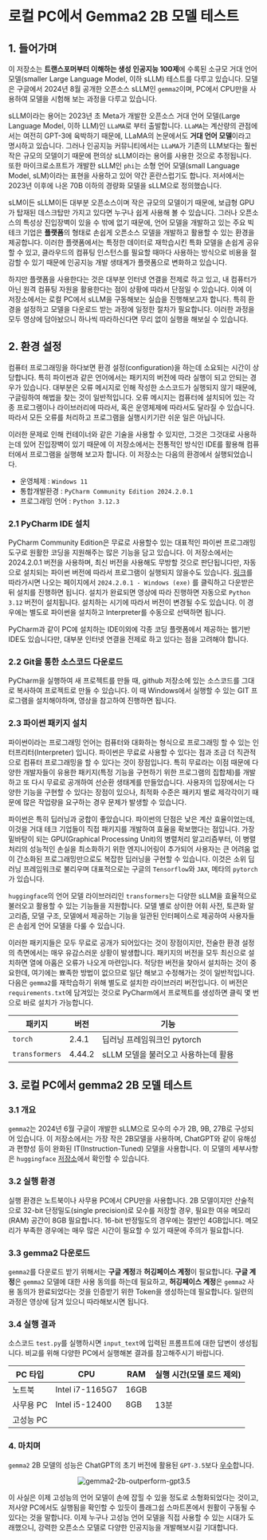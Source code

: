 # 로컬 PC에서 Gemma2 2B 모델 테스트

## 1. 들어가며
이 저장소는 **트랜스포머부터 이해하는 생성 인공지능 100제**에 수록된 소규모 거대 언어 모델(smaller Large Language Model, 이하 sLLM) 테스트를 다루고 있습니다. 모델은 구글에서 2024년 8월 공개한 오픈소스 sLLM인 `gemma2`이며, PC에서 CPU만을 사용하여 모델을 시험해 보는 과정을 다루고 있습니다.

sLLM이라는 용어는 2023년 초 Meta가 개발한 오픈소스 거대 언어 모델(Large Language Model, 이하 LLM)인 `LLaMA`로 부터 출발합니다. `LLaMA`는 계산량의 관점에서는 여전히 GPT-3에 육박하기 때문에, LLaMA의 논문에서도 **거대 언어 모델**이라고 명시하고 있습니다. 그러나 인공지능 커뮤니티에서는 `LLaMA`가 기존의 LLM보다는 훨씬 작은 규모의 모델이기 때문에 편의상 sLLM이라는 용어를 사용한 것으로 추정됩니다. 또한 마이크로소프트가 개발한 sLLM인 `phi`는 소형 언어 모델(small Language Model, sLM)이라는 표현을 사용하고 있어 약간 혼란스럽기도 합니다. 저서에서는 2023년 이후에 나온 70B 이하의 경량화 모델을 sLLM으로 정의했습니다. 

sLM이든 sLLM이든 대부분 오픈소스이며 작은 규모의 모델이기 때문에, 보급형 GPU가 탑재된 데스크탑만 가지고 있다면 누구나 쉽게 사용해 볼 수 있습니다. 그러나 오픈소스의 특성상 진입장벽이 있을 수 밖에 없기 때문에, 언어 모델을 개발하고 있는 주요 빅테크 기업은 **플랫폼**의 형태로 손쉽게 오픈소스 모델을 개발하고 활용할 수 있는 환경을 제공합니다. 이러한 플랫폼에서는 특정한 데이터로 재학습시킨 특화 모델을 손쉽게 공유할 수 있고, 클라우드의 컴퓨팅 인스턴스를 필요할 때마다 사용하는 방식으로 비용을 절감할 수 있기 때문에 인공지능 개발 생태계가 플랫폼으로 변화하고 있습니다.

하지만 플랫폼을 사용한다는 것은 대부분 인터넷 연결을 전제로 하고 있고, 내 컴퓨터가 아닌 원격 컴퓨팅 자원을 활용한다는 점이 상황에 따라서 단점일 수 있습니다. 이에 이 저장소에서는 로컬 PC에서 sLLM을 구동해보는 실습을 진행해보고자 합니다. 특히 환경을 설정하고 모델을 다운로드 받는 과정에 일정한 절차가 필요합니다. 이러한 과정을 모두 영상에 담아놨으니 하나씩 따라하신다면 무리 없이 실행을 해보실 수 있습니다. 

## 2. 환경 설정
컴퓨터 프로그래밍을 하다보면 환경 설정(configuration)을 하는데 소요되는 시간이 상당합니다. 특히 파이썬과 같은 언어에서는 패키지의 버전에 따라 실행이 되고 안되는 경우가 있습니다. 대부분은 오류 메시지로 인해 작성한 소스코드가 실행되지 않기 때문에, 구글링하여 해법을 찾는 것이 일반적입니다. 오류 메시지는 컴퓨터에 설치되어 있는 각종 프로그램이나 라이브러리에 따라서, 혹은 운영체제에 따라서도 달라질 수 있습니다. 따라서 모든 오류를 처리하고 프로그램을 실행시키기란 쉬운 일은 아닙니다. 

이러한 문제로 인해 컨테이너와 같은 기술을 사용할 수 있지만, 그것은 그것대로 사용하는데 있어 진입장벽이 있기 때문에 이 저장소에서는 전통적인 방식인 IDE를 활용해 컴퓨터에서 프로그램을 실행해 보고자 합니다. 이 저장소는 다음의 환경에서 실행되었습니다.
 * 운영체제 : `Windows 11`
 * 통합개발환경 : `PyCharm Community Edition 2024.2.0.1`
 * 프로그래밍 언어 : `Python 3.12.3`

### 2.1 PyCharm IDE 설치
PyCharm Community Edition은 무료로 사용할수 있는 대표적인 파이썬 프로그래밍 도구로 원활한 코딩을 지원해주는 많은 기능을 담고 있습니다. 이 저장소에서는 2024.2.0.1 버전을 사용하며, 최신 버전을 사용해도 무방할 것으로 판단됩니다만, 자동으로 설치되는 파이썬 버전에 따라서 프로그램이 실행되지 않을수도 있습니다. <U>[링크](https://www.jetbrains.com/ko-kr/pycharm/download/other.html)</U>를 따라가시면 나오는 페이지에서 `2024.2.0.1 - Windows (exe)` 를 클릭하고 다운받은 뒤 설치를 진행하면 됩니다. 설치가 완료되면 영상에 따라 진행하면 자동으로 `Python 3.12` 버전이 설치됩니다. 설치하는 시기에 따라서 버전이 변경될 수도 있습니다. 이 경우에는 별도로 파이썬을 설치하고 Interpreter를 수동으로 선택하면 됩니다. 

PyCharm과 같이 PC에 설치하는 IDE이외에 각종 코딩 플랫폼에서 제공하는 웹기반 IDE도 있습니다만, 대부분 인터넷 연결을 전제로 하고 있다는 점을 고려해야 합니다.

### 2.2 Git을 통한 소스코드 다운로드
PyCharm을 실행하여 새 프로젝트를 만들 때, github 저장소에 있는 소스코드를 그대로 복사하여 프로젝트로 만들 수 있습니다. 이 때 Windows에서 실행할 수 있는 GIT 프로그램을 설치해야하며, 영상을 참고하여 진행하면 됩니다. 

### 2.3 파이썬 패키지 설치
파이썬이라는 프로그래밍 언어는 컴퓨터와 대화하는 형식으로 프로그래밍 할 수 있는 인터프리터(Interpreter) 입니다. 파이썬은 무료로 사용할 수 있다는 점과 조금 더 직관적으로 컴퓨터 프로그래밍을 할 수 있다는 것이 장점입니다. 특히 무료라는 이점 때문에 다양한 개발자들이 유용한 패키지(특정 기능을 구현하기 위한 프로그램의 집합체)를 개발하고 또 다시 무료로 공개하여 선순환 생태계를 만들었습니다. 사용자의 입장에서는 다양한 기능을 구현할 수 있다는 장점이 있으나, 최적화 수준은 패키지 별로 제각각이기 때문에 많은 작업량을 요구하는 경우 문제가 발생할 수 있습니다. 

파이썬은 특히 딥러닝과 궁합이 좋았습니다. 파이썬의 단점은 낮은 계산 효율이었는데, 이것을 거대 테크 기업들이 직접 패키지를 개발하여 효율을 확보했다는 점입니다. 가장 밑바탕이 되는 GPU(Graphical Processing Unit)의 병렬처리 알고리즘부터, 이 병렬처리의 성능적인 손실을 최소화하기 위한 엔지니어링이 추가되어 사용자는 큰 어려움 없이 간소화된 프로그래밍만으로도 복잡한 딥러닝을 구현할 수 있습니다. 이것은 소위 딥러닝 프레임워크로 불리우며 대표적으로는 구글의 `Tensorflow`와 `JAX`, 메타의 `pytorch`가 있습니다. 

`huggingface`의 언어 모델 라이브러리인 `transformers`는 다양한 sLLM을 효율적으로 불러오고 활용할 수 있는 기능들을 지원합니다. 모델 별로 상이한 어휘 사전, 토큰화 알고리즘, 모델 구조, 모델에서 제공하는 기능을 일관된 인터페이스로 제공하여 사용자들은 손쉽게 언어 모델을 다룰 수 있습니다. 

이러한 패키지들은 모두 무료로 공개가 되어있다는 것이 장점이지만, 전술한 환경 설정의 측면에서는 매우 유감스러운 상황이 발생합니다. 패키지의 버전을 모두 최신으로 설치하면 열에 아홉은 오류가 나오게 마련입니다. 적당한 버전을 찾아서 설치하는 것이 중요한데, 여기에는 뾰족한 방법이 없으므로 일단 해보고 수정해가는 것이 일반적입니다. 다음은 `gemma2`를 재학습하기 위해 별도로 설치한 라이브러리 버전입니다. 이 버전은 `requirements.txt`에 담겨있는 것으로 PyCharm에서 프로젝트를 생성하면 클릭 몇 번으로 바로 설치가 가능합니다.

<div align="center">

| 패키지          | 버전     | 기능                     |
|--------------|--------|------------------------|
| `torch`        | 2.4.1  | 딥러닝 프레임워크인 pytorch     |
| `transformers` | 4.44.2 | sLLM 모델을 불러오고 사용하는데 활용 |

</div>
 

## 3. 로컬 PC에서 gemma2 2B 모델 테스트

### 3.1 개요
`gemma2`는 2024년 6월 구글이 개발한 sLLM으로 모수의 수가 2B, 9B, 27B로 구성되어 있습니다. 이 저장소에서는 가장 작은 2B모델을 사용하며, ChatGPT와 같이 유해성과 편향성 등이 완화된 IT(Instruction-Tuned) 모델을 사용합니다. 이 모델의 세부사항은 `huggingface` [저장소](https://huggingface.co/google/gemma-2-2b-it)에서 확인할 수 있습니다. 

### 3.2 실행 환경
실행 환경은 노트북이나 사무용 PC에서 CPU만을 사용합니다. 2B 모델이지만 산술적으로 32-bit 단정밀도(single precision)로 모수를 저장할 경우, 필요한 여유 메모리(RAM) 공간이 8GB 필요합니다. 16-bit 반정밀도의 경우에는 절반인 4GB입니다. 메모리가 부족한 경우에는 매우 많은 시간이 필요할 수 있기 때문에 주의가 필요합니다.

### 3.3 gemma2 다운로드
`gemma2`를 다운로드 받기 위해서는 **구글 계정**과 **허깅페이스 계정**이 필요합니다. **구글 계정**은 `gemma2` 모델에 대한 사용 동의를 하는데 필요하고, **허깅페이스 계정**은 `gemma2` 사용 동의가 완료되었다는 것을 인증받기 위한 Token을 생성하는데 필요합니다. 일련의 과정은 영상에 담겨 있으니 따라해보시면 됩니다.

### 3.4 실행 결과
소스코드 `test.py`를 실행하시면 `input_text`에 입력된 프롬프트에 대한 답변이 생성됩니다. 비교를 위해 다양한 PC에서 실행해본 결과를 참고해주시기 바랍니다.

<div align="center">

| PC 타입  | CPU            | RAM | 실행 시간(모델 로드 제외) |
|--------|----------------|-----|-----------------|
| 노트북    | Intel i7-1165G7 | 16GB |                 |
| 사무용 PC | Intel i5-12400 | 8GB | 13분             |
| 고성능 PC |                |     |                 |

</div>

### 4. 마치며
`gemma2` 2B 모델의 성능은 ChatGPT의 초기 버전에 활용된 `GPT-3.5`보다 [우수](https://developers.googleblog.com/en/smaller-safer-more-transparent-advancing-responsible-ai-with-gemma/)합니다.

<div align="center">
<img src="https://storage.googleapis.com/gweb-developer-goog-blog-assets/images/Gemma_BlogGraphs_01_20240729_v5.original.png"  title="gemma2-2b-outperform-gpt3.5"></img>
</div>

이 사실은 이제 고성능의 언어 모델이 손에 잡힐 수 있을 정도로 소형화되었다는 것이고, 저사양 PC에서도 실행됨을 확인할 수 있듯이 플래그쉽 스마트폰에서 원활이 구동될 수 있다는 것을 말합니다. 이제 누구나 고성능 언어 모델을 직접 사용할 수 있는 시대가 도래했으니, 강력한 오픈소스 모델로 다양한 인공지능을 개발해보시길 기대합니다.
